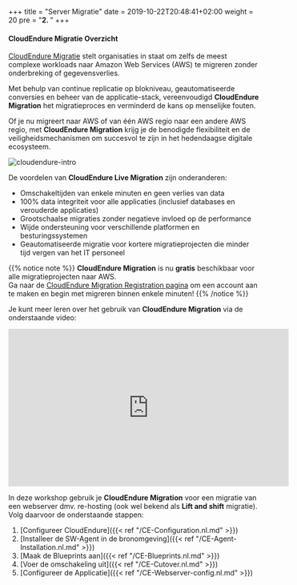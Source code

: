 +++
title = "Server Migratie"
date = 2019-10-22T20:48:41+02:00
weight = 20
pre = "<b>2. </b>"
+++

#### CloudEndure Migratie Overzicht

<a href="https://aws.amazon.com/cloudendure-migration/" target="_blank">CloudEndure Migratie</a> stelt organisaties in staat om zelfs de meest complexe workloads naar Amazon Web Services (AWS) te migreren zonder onderbreking of gegevensverlies.

Met behulp van continue replicatie op blokniveau, geautomatiseerde conversies en beheer van de applicatie-stack, vereenvoudigd **CloudEndure Migration** het migratieproces en verminderd de kans op menselijke fouten.

Of je nu migreert naar AWS of van één AWS regio naar een andere AWS regio, met **CloudEndure Migration** krijg je de benodigde flexibiliteit en de veiligheidsmechanismen om succesvol te zijn in het hedendaagse digitale ecosysteem.

![cloudendure-intro](/ce/ce-home.png)

De voordelen van **CloudEndure Live Migration** zijn onderanderen:

- Omschakeltijden van enkele minuten en geen verlies van data
- 100% data integriteit voor alle applicaties (inclusief databases en verouderde applicaties)
- Grootschaalse migraties zonder negatieve invloed op de performance
- Wijde ondersteuning voor verschillende platformen en besturingssystemen
- Geautomatiseerde migratie voor kortere migratieprojecten die minder tijd vergen van het IT personeel 

{{% notice note %}}
**CloudEndure Migration** is nu **gratis** beschikbaar voor alle migratieprojecten naar AWS.  
Ga naar de <a href="https://console.cloudendure.com/#/register/register">CloudEndure Migration Registration pagina</a> om een account aan te maken en begin met migreren binnen enkele minuten!
{{% /notice %}}  

Je kunt meer leren over het gebruik van **CloudEndure Migration** via de onderstaande video:
<center><iframe width="560" height="315" src="https://www.youtube-nocookie.com/embed/kIJ29q-Jsyo" frameborder="0" allow="accelerometer; autoplay; encrypted-media; gyroscope; picture-in-picture" allowfullscreen></iframe></center>

In deze workshop gebruik je **CloudEndure Migration** voor een migratie van een webserver dmv. re-hosting (ook wel bekend als **Lift and shift** migratie). Volg daarvoor de onderstaande stappen:

1. [Configureer CloudEndure]({{< ref "/CE-Configuration.nl.md" >}})  
2. [Installeer de SW-Agent in de bronomgeving]({{< ref "/CE-Agent-Installation.nl.md" >}})  
3. [Maak de Blueprints aan]({{< ref "/CE-Blueprints.nl.md" >}})  
4. [Voer de omschakeling uit]({{< ref "/CE-Cutover.nl.md" >}})  
5. [Configureer de Applicatie]({{< ref "/CE-Webserver-config.nl.md" >}})  
